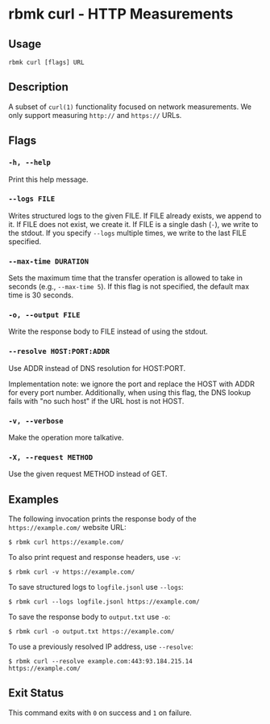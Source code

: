 
# rbmk curl - HTTP Measurements

## Usage

```
rbmk curl [flags] URL
```

## Description

A subset of `curl(1)` functionality focused on network measurements. We only
support measuring `http://` and `https://` URLs.

## Flags

### `-h, --help`

Print this help message.

### `--logs FILE`

Writes structured logs to the given FILE. If FILE already exists, we
append to it. If FILE does not exist, we create it. If FILE is a single
dash (`-`), we write to the stdout. If you specify `--logs` multiple
times, we write to the last FILE specified.

### `--max-time DURATION`

Sets the maximum time that the transfer operation is allowed to take
in seconds (e.g., `--max-time 5`). If this flag is not specified, the
default max time is 30 seconds.

### `-o, --output FILE`

Write the response body to FILE instead of using the stdout.

### `--resolve HOST:PORT:ADDR`

Use ADDR instead of DNS resolution for HOST:PORT.

Implementation note: we ignore the port and replace the HOST with
ADDR for every port number. Additionally, when using this flag, the
DNS lookup fails with "no such host" if the URL host is not HOST.

### `-v, --verbose`

Make the operation more talkative.

### `-X, --request METHOD`

Use the given request METHOD instead of GET.

## Examples

The following invocation prints the response body
of the `https://example.com/` website URL:

    $ rbmk curl https://example.com/

To also print request and response headers, use `-v`:

    $ rbmk curl -v https://example.com/

To save structured logs to `logfile.jsonl` use `--logs`:

    $ rbmk curl --logs logfile.jsonl https://example.com/

To save the response body to `output.txt` use `-o`:

    $ rbmk curl -o output.txt https://example.com/

To use a previously resolved IP address, use `--resolve`:

    $ rbmk curl --resolve example.com:443:93.184.215.14 https://example.com/

## Exit Status

This command exits with `0` on success and `1` on failure.
